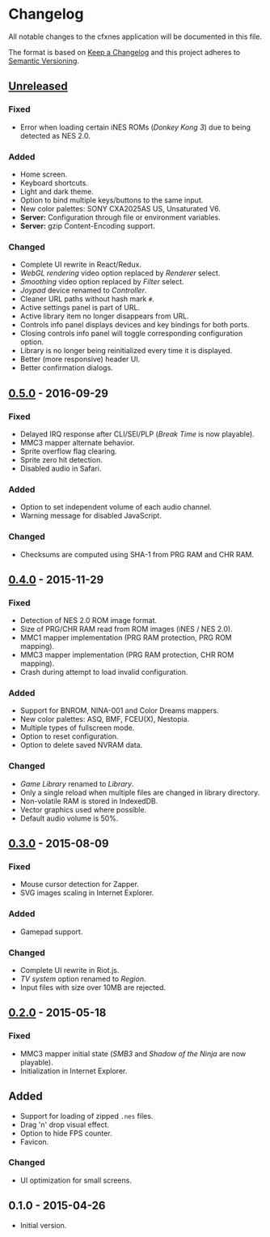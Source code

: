 # Changelog

All notable changes to the cfxnes application will be documented in this file.

The format is based on [Keep a Changelog](http://keepachangelog.com/en/1.0.0/)
and this project adheres to [Semantic Versioning](http://semver.org/spec/v2.0.0.html).

## [Unreleased][unreleased]

### Fixed

- Error when loading certain iNES ROMs (*Donkey Kong 3*) due to being detected as NES 2.0.

### Added

- Home screen.
- Keyboard shortcuts.
- Light and dark theme.
- Option to bind multiple keys/buttons to the same input.
- New color palettes: SONY CXA2025AS US, Unsaturated V6.
- **Server:** Configuration through file or environment variables.
- **Server:** gzip Content-Encoding support.

### Changed

- Complete UI rewrite in React/Redux.
- *WebGL rendering* video option replaced by *Renderer* select.
- *Smoothing* video option replaced by *Filter* select.
- *Joypad* device renamed to *Controller*.
- Cleaner URL paths without hash mark `#`.
- Active settings panel is part of URL.
- Active library item no longer disappears from URL.
- Controls info panel displays devices and key bindings for both ports.
- Closing controls info panel will toggle corresponding configuration option.
- Library is no longer being reinitialized every time it is displayed.
- Better (more responsive) header UI.
- Better confirmation dialogs.

## [0.5.0] - 2016-09-29

### Fixed

- Delayed IRQ response after CLI/SEI/PLP (*Break Time* is now playable).
- MMC3 mapper alternate behavior.
- Sprite overflow flag clearing.
- Sprite zero hit detection.
- Disabled audio in Safari.

### Added

- Option to set independent volume of each audio channel.
- Warning message for disabled JavaScript.

### Changed

- Checksums are computed using SHA-1 from PRG RAM and CHR RAM.

## [0.4.0] - 2015-11-29

### Fixed

- Detection of NES 2.0 ROM image format.
- Size of PRG/CHR RAM read from ROM images (iNES / NES 2.0).
- MMC1 mapper implementation (PRG RAM protection, PRG ROM mapping).
- MMC3 mapper implementation (PRG RAM protection, CHR ROM mapping).
- Crash during attempt to load invalid configuration.

### Added

- Support for BNROM, NINA-001 and Color Dreams mappers.
- New color palettes: ASQ, BMF, FCEU(X), Nestopia.
- Multiple types of fullscreen mode.
- Option to reset configuration.
- Option to delete saved NVRAM data.

### Changed

- *Game Library* renamed to *Library*.
- Only a single reload when multiple files are changed in library directory.
- Non-volatile RAM is stored in IndexedDB.
- Vector graphics used where possible.
- Default audio volume is 50%.

## [0.3.0] - 2015-08-09

### Fixed

- Mouse cursor detection for Zapper.
- SVG images scaling in Internet Explorer.

### Added

- Gamepad support.

### Changed

- Complete UI rewrite in Riot.js.
- *TV system* option renamed to *Region*.
- Input files with size over 10MB are rejected.

## [0.2.0] - 2015-05-18

### Fixed

- MMC3 mapper initial state (*SMB3* and *Shadow of the Ninja* are now playable).
- Initialization in Internet Explorer.

## Added

- Support for loading of zipped `.nes` files.
- Drag 'n' drop visual effect.
- Option to hide FPS counter.
- Favicon.

### Changed

- UI optimization for small screens.

## 0.1.0 - 2015-04-26

- Initial version.

[unreleased]: https://github.com/jpikl/cfxnes/compare/v0.5.0...HEAD
[0.5.0]: https://github.com/jpikl/cfxnes/compare/v0.4.0...v0.5.0
[0.4.0]: https://github.com/jpikl/cfxnes/compare/v0.3.0...v0.4.0
[0.3.0]: https://github.com/jpikl/cfxnes/compare/v0.2.0...v0.3.0
[0.2.0]: https://github.com/jpikl/cfxnes/compare/v0.1.0...v0.2.0
